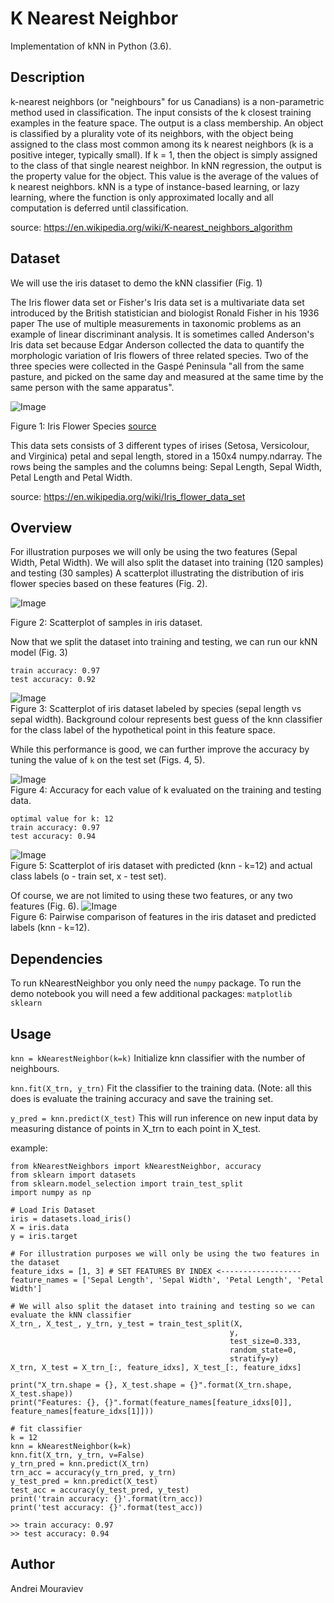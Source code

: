 # K Nearest Neighbor

Implementation of kNN in Python (3.6).


## Description

k-nearest neighbors (or "neighbours" for us Canadians) is a non-parametric method used in classification. The input consists of the k closest training examples in the feature space. The output is a class membership. An object is classified by a plurality vote of its neighbors, with the object being assigned to the class most common among its k nearest neighbors (k is a positive integer, typically small). If k = 1, then the object is simply assigned to the class of that single nearest neighbor.
In kNN regression, the output is the property value for the object. This value is the average of the values of k nearest neighbors. kNN is a type of instance-based learning, or lazy learning, where the function is only approximated locally and all computation is deferred until classification.

source: https://en.wikipedia.org/wiki/K-nearest_neighbors_algorithm

## Dataset

We will use the iris dataset to demo the kNN classifier (Fig. 1)

The Iris flower data set or Fisher's Iris data set is a multivariate data set introduced by the British statistician and biologist Ronald Fisher in his 1936 paper The use of multiple measurements in taxonomic problems as an example of linear discriminant analysis. It is sometimes called Anderson's Iris data set because Edgar Anderson collected the data to quantify the morphologic variation of Iris flowers of three related species. Two of the three species were collected in the Gaspé Peninsula "all from the same pasture, and picked on the same day and measured at the same time by the same person with the same apparatus".

![Image](https://github.com/amourav/kNN_from_scratch/blob/master/readme_imgs/iris.PNG)

Figure 1: Iris Flower Species [source](https://www.flickr.com/photos/gmayfield10/3352170798/in/photostream/)


This data sets consists of 3 different types of irises (Setosa, Versicolour, and Virginica) petal and sepal length, stored in a 150x4 numpy.ndarray. The rows being the samples and the columns being: Sepal Length, Sepal Width, Petal Length and Petal Width.

source: https://en.wikipedia.org/wiki/Iris_flower_data_set


## Overview

For illustration purposes we will only be using the two features (Sepal Width, Petal Width). We will also split the dataset into training (120 samples) and testing (30 samples) A scatterplot illustrating the distribution of iris flower species based on these features (Fig. 2).

![Image](https://github.com/amourav/kNN_from_scratch/blob/master/readme_imgs/scatter1.png)

Figure 2: Scatterplot of samples in iris dataset.

Now that we split the dataset into training and testing, we can run our kNN model (Fig. 3)
```
train accuracy: 0.97
test accuracy: 0.92
```
![Image](https://github.com/amourav/kNN_from_scratch/blob/master/readme_imgs/scatter2.png) <br/>
Figure 3: Scatterplot of iris dataset labeled by species (sepal length vs sepal width). Background colour represents best guess of the knn classifier for the class label of the hypothetical point in this feature space.

While this performance is good, we can further improve the accuracy by tuning the value of `k` on the test set (Figs. 4, 5).

![Image](https://github.com/amourav/kNN_from_scratch/blob/master/readme_imgs/tune_k.png) <br/>
Figure 4: Accuracy for each value of k evaluated on the training and testing data.
```
optimal value for k: 12
train accuracy: 0.97
test accuracy: 0.94
```
![Image](https://github.com/amourav/kNN_from_scratch/blob/master/readme_imgs/scatter2b.png) <br/>
Figure 5: Scatterplot of iris dataset with predicted (knn - k=12) and actual class labels (o - train set, 
x - test set).

Of course, we are not limited to using these two features, or any two features (Fig. 6). 
![Image](https://github.com/amourav/kNN_from_scratch/blob/master/readme_imgs/knn_plots_full.png) <br/>
Figure 6: Pairwise comparison of features in the iris dataset and predicted labels (knn - k=12).

## Dependencies

To run kNearestNeighbor you only need the `numpy` package.
To run the demo notebook you will need a few additional packages:
`matplotlib`
`sklearn`


## Usage

`knn = kNearestNeighbor(k=k)` Initialize knn classifier with the number of neighbours.

`knn.fit(X_trn, y_trn)` Fit the classifier to the training data. (Note: all this does is evaluate the training accuracy and save the training set.

`y_pred = knn.predict(X_test)` This will run inference on new input data by measuring distance of points in X_trn to each point in X_test.

example:

```
from kNearestNeighbors import kNearestNeighbor, accuracy
from sklearn import datasets
from sklearn.model_selection import train_test_split
import numpy as np

# Load Iris Dataset
iris = datasets.load_iris()
X = iris.data  
y = iris.target

# For illustration purposes we will only be using the two features in the dataset
feature_idxs = [1, 3] # SET FEATURES BY INDEX <------------------
feature_names = ['Sepal Length', 'Sepal Width', 'Petal Length', 'Petal Width']

# We will also split the dataset into training and testing so we can evaluate the kNN classifier
X_trn_, X_test_, y_trn, y_test = train_test_split(X, 
                                                 y, 
                                                 test_size=0.333, 
                                                 random_state=0,
                                                 stratify=y)
X_trn, X_test = X_trn_[:, feature_idxs], X_test_[:, feature_idxs]

print("X_trn.shape = {}, X_test.shape = {}".format(X_trn.shape, X_test.shape))
print("Features: {}, {}".format(feature_names[feature_idxs[0]], feature_names[feature_idxs[1]]))

# fit classifier
k = 12
knn = kNearestNeighbor(k=k)
knn.fit(X_trn, y_trn, v=False)
y_trn_pred = knn.predict(X_trn)
trn_acc = accuracy(y_trn_pred, y_trn)
y_test_pred = knn.predict(X_test)
test_acc = accuracy(y_test_pred, y_test)
print('train accuracy: {}'.format(trn_acc))
print('test accuracy: {}'.format(test_acc))

>> train accuracy: 0.97
>> test accuracy: 0.94
```


## Author

Andrei Mouraviev
